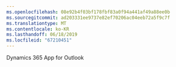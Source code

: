 ```yaml
---
ms.openlocfilehash: 08e92b4f03bf178fbf83a0f94a441af49a88ee0b
ms.sourcegitcommit: ad203331ee9737e82ef70206ac04eeb72a5f9c7f
ms.translationtype: MT
ms.contentlocale: ko-KR
ms.lasthandoff: 06/18/2019
ms.locfileid: "67210451"
---
```

Dynamics 365 App for Outlook